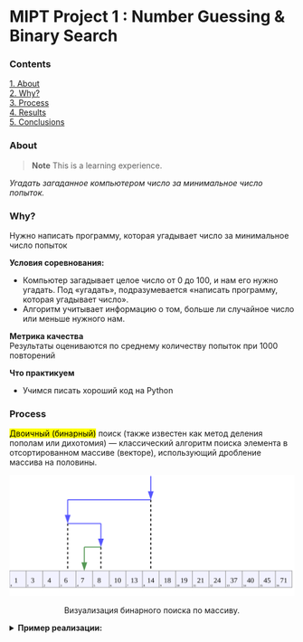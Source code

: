 # MIPT Project 1 : Number Guessing & Binary Search

### Contents <a name="contents"></a>
[1. About](#about)  
[2. Why?](#why)  
[3. Process](#process)  
[4. Results](#results)    
[5. Conclusions](#conclusions) 

### About <a name="about"></a>
> **Note**
> This is a learning experience.

  
*Угадать загаданное компьютером число за минимальное число попыток.*

### Why? <a name="why"></a>   
Нужно написать программу, которая угадывает число за минимальное число попыток

**Условия соревнования:**  
- Компьютер загадывает целое число от 0 до 100, и нам его нужно угадать. Под «угадать», подразумевается «написать программу, которая угадывает число».
- Алгоритм учитывает информацию о том, больше ли случайное число или меньше нужного нам.

**Метрика качества**     
Результаты оцениваются по среднему количеству попыток при 1000 повторений

**Что практикуем**     
- Учимся писать хороший код на Python


### Process <a name="process"></a>

<mark>Двоичный (бинарный)</mark> поиск (также известен как метод деления пополам или дихотомия) — классический алгоритм поиска элемента в отсортированном массиве (векторе), использующий дробление массива на половины. 

![Image](binary_search_depiction.png)

<p align="center">Визуализация бинарного поиска по массиву.</p>

<details><summary><b>Пример реализации:</b></summary>

```py
def binary_search(list, key):
    low = 0
    high = len(list) - 1

    while low <= high:
        mid = (low + high) // 2
        midVal = list[mid]
        if midVal == key:
            return mid
        if midVal > key:
            high = mid - 1
        else:
            low = mid + 1

    return 'not found'